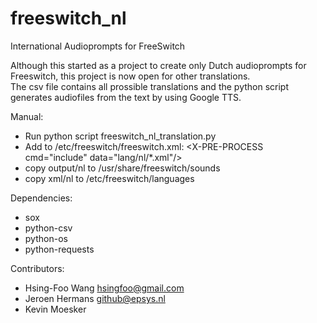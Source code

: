 # freeswitch_nl
International Audioprompts for FreeSwitch

Although this started as a project to create only Dutch audioprompts for Freeswitch, this project is now open for other translations.  
The csv file contains all prossible translations and the python script generates audiofiles from the text by using Google TTS.

Manual:
- Run python script freeswitch_nl_translation.py
- Add to /etc/freeswitch/freeswitch.xml:     &lt;X-PRE-PROCESS cmd="include" data="lang/nl/*.xml"/&gt;
- copy output/nl to /usr/share/freeswitch/sounds
- copy xml/nl to /etc/freeswitch/languages

Dependencies:
- sox
- python-csv
- python-os
- python-requests

Contributors:
- Hsing-Foo Wang <hsingfoo@gmail.com>
- Jeroen Hermans <github@epsys.nl>
- Kevin Moesker
